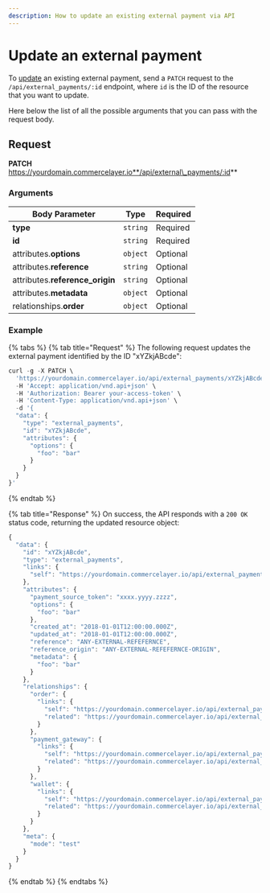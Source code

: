 ```yaml
---
description: How to update an existing external payment via API
---
```


# Update an external payment

To [update](https://docs.commercelayer.io/developers/updating-resources) an existing external payment, send a `PATCH` request to the `/api/external_payments/:id` endpoint, where `id` is the ID of the resource that you want to update.

Here below the list of all the possible arguments that you can pass with the request body.

## Request

**PATCH** https://yourdomain.commercelayer.io**/api/external\_payments/:id**

### Arguments

| Body Parameter                   | Type     | Required |
| -------------------------------- | -------- | -------- |
| **type**                         | `string` | Required |
| **id**                           | `string` | Required |
| attributes.**options**           | `object` | Optional |
| attributes.**reference**         | `string` | Optional |
| attributes.**reference\_origin** | `string` | Optional |
| attributes.**metadata**          | `object` | Optional |
| relationships.**order**          | `object` | Optional |

### Example

{% tabs %}
{% tab title="Request" %}
The following request updates the external payment identified by the ID "xYZkjABcde":

```javascript
curl -g -X PATCH \
  'https://yourdomain.commercelayer.io/api/external_payments/xYZkjABcde' \
  -H 'Accept: application/vnd.api+json' \
  -H 'Authorization: Bearer your-access-token' \
  -H 'Content-Type: application/vnd.api+json' \
  -d '{
  "data": {
    "type": "external_payments",
    "id": "xYZkjABcde",
    "attributes": {
      "options": {
        "foo": "bar"
      }
    }
  }
}'
```
{% endtab %}

{% tab title="Response" %}
On success, the API responds with a `200 OK` status code, returning the updated resource object:

```javascript
{
  "data": {
    "id": "xYZkjABcde",
    "type": "external_payments",
    "links": {
      "self": "https://yourdomain.commercelayer.io/api/external_payments/xYZkjABcde"
    },
    "attributes": {
      "payment_source_token": "xxxx.yyyy.zzzz",
      "options": {
        "foo": "bar"
      },
      "created_at": "2018-01-01T12:00:00.000Z",
      "updated_at": "2018-01-01T12:00:00.000Z",
      "reference": "ANY-EXTERNAL-REFEFERNCE",
      "reference_origin": "ANY-EXTERNAL-REFEFERNCE-ORIGIN",
      "metadata": {
        "foo": "bar"
      }
    },
    "relationships": {
      "order": {
        "links": {
          "self": "https://yourdomain.commercelayer.io/api/external_payments/xYZkjABcde/relationships/order",
          "related": "https://yourdomain.commercelayer.io/api/external_payments/xYZkjABcde/order"
        }
      },
      "payment_gateway": {
        "links": {
          "self": "https://yourdomain.commercelayer.io/api/external_payments/xYZkjABcde/relationships/payment_gateway",
          "related": "https://yourdomain.commercelayer.io/api/external_payments/xYZkjABcde/payment_gateway"
        }
      },
      "wallet": {
        "links": {
          "self": "https://yourdomain.commercelayer.io/api/external_payments/xYZkjABcde/relationships/wallet",
          "related": "https://yourdomain.commercelayer.io/api/external_payments/xYZkjABcde/wallet"
        }
      }
    },
    "meta": {
      "mode": "test"
    }
  }
}
```
{% endtab %}
{% endtabs %}

